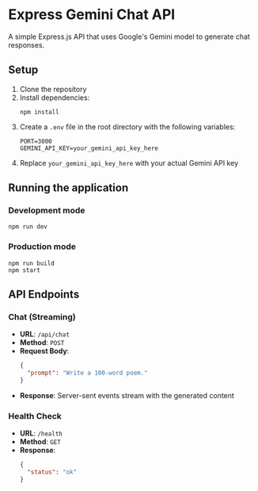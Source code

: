# Express Gemini Chat API

A simple Express.js API that uses Google's Gemini model to generate chat responses.

## Setup

1. Clone the repository
2. Install dependencies:
   ```
   npm install
   ```
3. Create a `.env` file in the root directory with the following variables:
   ```
   PORT=3000
   GEMINI_API_KEY=your_gemini_api_key_here
   ```
4. Replace `your_gemini_api_key_here` with your actual Gemini API key

## Running the application

### Development mode
```
npm run dev
```

### Production mode
```
npm run build
npm start
```

## API Endpoints

### Chat (Streaming)

- **URL**: `/api/chat`
- **Method**: `POST`
- **Request Body**:
  ```json
  {
    "prompt": "Write a 100-word poem."
  }
  ```
- **Response**: Server-sent events stream with the generated content

### Health Check

- **URL**: `/health`
- **Method**: `GET`
- **Response**:
  ```json
  {
    "status": "ok"
  }
  ``` 